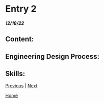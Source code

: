 # Entry 2
##### 12/18/22

## Content: 






## Engineering Design Process: 



## Skills: 






[Previous](entry01.md) | [Next](entry03.md)

[Home](../README.md)
